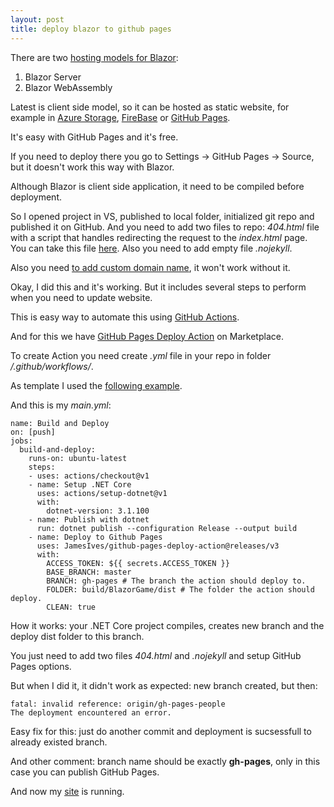 ```yaml
---
layout: post
title: deploy blazor to github pages
---
```

There are two [hosting models for Blazor](https://docs.microsoft.com/en-us/aspnet/core/blazor/hosting-models?view=aspnetcore-3.1):
1. Blazor Server
2. Blazor WebAssembly

Latest is client side model, so it can be hosted as static website, for example in [Azure Storage](https://docs.microsoft.com/en-us/azure/storage/blobs/storage-blob-static-website), [FireBase](https://firebase.google.com/) or [GitHub Pages](https://pages.github.com/).

It's easy with GitHub Pages and it's free.

If you need to deploy there you go to Settings -> GitHub Pages -> Source, but it doesn't work this way with Blazor. 

Although Blazor is client side application, it need to be compiled before deployment. 

So I opened project in VS, published to local folder, initialized git repo and published it on GitHub. And you need to add two files to repo: <i>404.html</i> file with a script that handles redirecting the request to the <i>index.html</i> page. You can take this file [here](https://github.com/blazor-demo/blazor-demo.github.io/blob/master/404.html). Also you need to add empty file <i>.nojekyll</i>.

Also you need [to add custom domain name](https://alexsolution.com/domain-name/), it won't work without it.

Okay, I did this and it's working. But it includes several steps to perform when you need to update website.

This is easy way to automate this using [GitHub Actions](https://github.com/features/actions).

And for this we have [GitHub Pages Deploy Action](https://github.com/marketplace/actions/deploy-to-github-pages) on Marketplace.

To create Action you need create <i>.yml</i> file in your repo in folder <i>/.github/workflows/</i>.

As template I used the [following example](https://github.com/fernandreu/blazor-pages/blob/master/.github/workflows/gh-pages.yml).

And this is my <i>main.yml</i>:

```
name: Build and Deploy
on: [push]
jobs:
  build-and-deploy:
    runs-on: ubuntu-latest
    steps:
    - uses: actions/checkout@v1
    - name: Setup .NET Core
      uses: actions/setup-dotnet@v1
      with:
        dotnet-version: 3.1.100
    - name: Publish with dotnet
      run: dotnet publish --configuration Release --output build
    - name: Deploy to Github Pages
      uses: JamesIves/github-pages-deploy-action@releases/v3
      with:
        ACCESS_TOKEN: ${{ secrets.ACCESS_TOKEN }}
        BASE_BRANCH: master
        BRANCH: gh-pages # The branch the action should deploy to.
        FOLDER: build/BlazorGame/dist # The folder the action should deploy.
        CLEAN: true
```
        
How it works: your .NET Core project compiles, creates new branch and the deploy dist folder to this branch.

You just need to add two files <i>404.html</i> and <i>.nojekyll</i> and setup GitHub Pages options.

But when I did it, it didn't work as expected: new branch created, but then:

```
fatal: invalid reference: origin/gh-pages-people
The deployment encountered an error.
```
Easy fix for this: just do another commit and deployment is sucsessfull to already existed branch.

And other comment: branch name should be exactly <b>gh-pages</b>, only in this case you can publish GitHub Pages.

And now my [site](https://thepeoplerating.com/) is running. 
